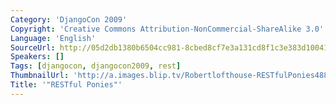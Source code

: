 ```yaml
---
Category: 'DjangoCon 2009'
Copyright: 'Creative Commons Attribution-NonCommercial-ShareAlike 3.0'
Language: 'English'
SourceUrl: http://05d2db1380b6504cc981-8cbed8cf7e3a131cd8f1c3e383d10041.r93.cf2.rackcdn.com/djangocon-2009/26_restful-ponies.ogv
Speakers: []
Tags: [djangocon, djangocon2009, rest]
ThumbnailUrl: 'http://a.images.blip.tv/Robertlofthouse-RESTfulPonies488.png'
Title: '"RESTful Ponies"'
---
```

  

